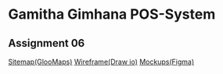 # Gamitha Gimhana POS-System

## Assignment 06

[Sitemap(GlooMaps)](https://www.gloomaps.com/lEnwDZJ2rT)
[Wireframe(Draw io)](https://drive.google.com/drive/folders/1KLOP2xBnrRmsLCYglE2-YM1GXx82Ldht?usp=sharing)
[Mockups(Figma)](https://www.figma.com/design/5QiMmHvSYmL1LPAxf4YNwM/Gami-s-POS-system?t=IHNVMEiysa9io2hp-1)